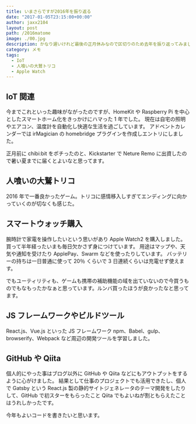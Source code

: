 ```yaml
---
title: いまさらですが2016年を振り返る
date: "2017-01-05T23:15:00+00:00"
author: jaxx2104
layout: post
path: /2016matome
image: ./00.jpg
description: かなり遅いけれど最後の正月休みなので区切りのため去年を振り返ってみました。
category: メモ
tags:
  - IoT
  - 人喰いの大鷲トリコ
  - Apple Watch
---
```


## IoT 関連

今までこれといった趣味がながったのですが、HomeKit や Raspberry Pi を中心としたスマートホーム化をきっかけにハマった 1 年でした。
現在は自宅の照明やエアコン、温度計を自動化し快適な生活を過ごしています。
アドベントカレンダーでは irMagician の homebridge プラグインを作成しエントリにしました。

正月前に chibi:bit をポチったのと、Kickstarter で Neture Remo に出資したので暑い夏までに届くとよいなと思ってます。

## 人喰いの大鷲トリコ

2016 年で一番良かったゲーム。トリコに感情移入しすぎてエンディングに向かっていくのが切なくも感じた。

<!--more-->

## スマートウォッチ購入

腕時計で家電を操作したいという思いがあり Apple Watch2 を購入しました。買って半年経ったいまも毎日欠かさず身につけています。
用途はマップや、天気や通知を受けたり ApplePay、Swarm などを使ったりしています。
バッテリーの持ちは一日普通に使って 20％ くらいで 3 日連続くらいは充電せず使えます。

でもユーティリティも、ゲームも携帯の補助機能の域を出ていないので今買うものでもなもったかなぁと思っています。ルンバ買ったほうが良かったなと思ってます。

## JS フレームワークやビルドツール

React.js、Vue.js といった JS フレームワーク
npm、Babel、gulp、browserify、Webpack など周辺の開発ツールを学習しました。

## GitHub や Qiita

個人的にやった事はブログ以外に GitHub や Qiita などにもアウトプットをするように心がけました。
結果として仕事のプロジェクトでも活用できたし、個人で Gatsby という React.js 製の静的サイトジェネレータのテーマ開発をしたりして、GitHub で初スターをもらったこと Qiita でもよいねが割ともらえたことはうれしかったです。

今年もよいコードを書きたいと思います。
